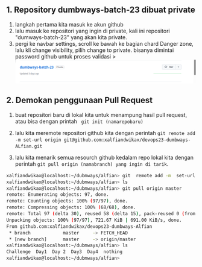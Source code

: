 ## 1. Repository dumbways-batch-23 dibuat private
1.  langkah pertama kita masuk ke akun github
2.  lalu masuk ke repositori yang ingin di private, kali ini repositori "dumways-batch-23" yang akan kita private.
3. pergi ke navbar settings, scroll ke bawah ke bagian chard Danger zone, lalu kli change visibility, pilih change to private. bisanya dimintai password github untuk proses validasi >
![change-private](image.png)

## 2. Demokan penggunaan Pull Request

1. buat repositori baru di lokal kita untuk menampung hasil pull request, atau bisa dengan printah ``` git init (namarepobaru)```

2. lalu kita meremote repositori github kita dengan perintah ``` git remote add -m set-url origin git@github.com:xalfiandwikax/devops23-dumbways-ALfian.git ``` 

3. lalu kita menarik semua resourch github kedalam repo lokal kita dengan perintah ``` git pull origin (namabranch) yang ingin di tarik ```.
```bash
xalfiandwikax@localhost:~/dubmways/alfian> git  remote add -m  set-url origin  git@github.com:xalfiandwikax/devops23-dumbways-Alfian.git
xalfiandwikax@localhost:~/dubmways/alfian> ls
xalfiandwikax@localhost:~/dubmways/alfian> git pull origin master
remote: Enumerating objects: 97, done.
remote: Counting objects: 100% (97/97), done.
remote: Compressing objects: 100% (68/68), done.
remote: Total 97 (delta 30), reused 58 (delta 15), pack-reused 0 (from 0)
Unpacking objects: 100% (97/97), 721.67 KiB | 691.00 KiB/s, done.
From github.com:xalfiandwikax/devops23-dumbways-Alfian
 * branch            master     -> FETCH_HEAD
 * [new branch]      master     -> origin/master
xalfiandwikax@localhost:~/dubmways/alfian> ls
Challenge  Day1  Day 2  Day3  Day4  nothing
xalfiandwikax@localhost:~/dubmways/alfian> 


```
